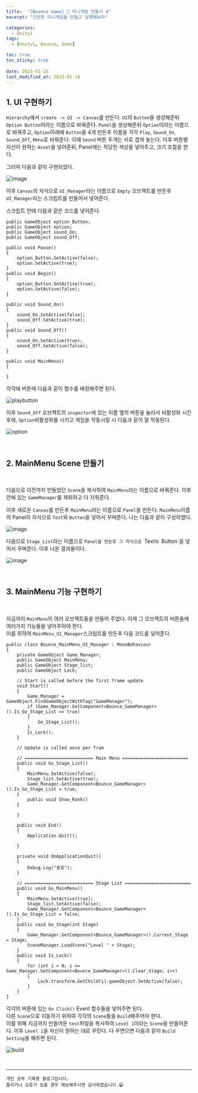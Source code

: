 ```yaml
---
title:  "[Bounce Game] 🥎 미니게임 만들기 4"
excerpt: "간단한 미니게임을 만들고 실행해보자"

categories:
  - Unity1
tags:
  - [Unity1, Bounce, Game]

toc: true
toc_sticky: true
 
date: 2023-01-18
last_modified_at: 2023-01-18
---
```


## 1. UI 구현하기

`Hierarchy`에서 `create -> UI -> Canvas`를 만든다.
`UI`의 `Button`을 생성해준뒤 `Option Button`이라는 이름으로 바꿔준다.
`Panel`을 생성해준뒤 `Option`이라는 이름으로 바꿔주고, `Option`아래에 `Button`을 4개 만든후 이름을 각각 `Play`, `Sound_On`, `Sound_Off`, `Menu`로 바꿔준다. 이때 `Sound` 버튼 두개는 서로 겹쳐 놓는다.
이후 버튼별 자신이 원하는 `Asset`을 넣어준뒤, Panel에는 적당한 색상을 넣어주고, 크기 조절을 한다.

그러자 다음과 같이 구현되었다.

![image](https://user-images.githubusercontent.com/37824506/213097946-24eeb8fa-01ac-4ec6-b2d1-010d57380faa.png)

이후 `Canvas`의 자식으로 `UI_Manager`라는 이름으로 `Empty` 오브젝트를 만든후 `UI_Manager`라는 스크립트를 만들어서 넣어준다.

스크립트 안에 다음과 같은 코드를 넣어준다.  

    public GameObject option_Button;
    public GameObject option;
    public GameObject sound_On;
    public GameObject sound_Off;

    public void Pause()
    {
        option_Button.SetActive(false);
        option.SetActive(true);
    }
    public void Begin()
    {
        option_Button.SetActive(true);
        option.SetActive(false);
    }

    public void Sound_On()
    {
        sound_On.SetActive(false);
        sound_Off.SetActive(true);
    }
    public void Sound_Off()
    {
        sound_On.SetActive(true);
        sound_Off.SetActive(false); 
    }

    public void MainMenu()
    {

    }

각각에 버튼에 다음과 같이 함수를 배정해주면 된다.

![playbutton](https://user-images.githubusercontent.com/37824506/213099113-a0f24ebe-77b8-4b7e-95ac-2835e93b6159.gif)

이후 `Sound_Off` 오브젝트의 `inspector`에 있는 이름 옆의 버튼을 눌러서 비활성화 시킨 후에, `Option`비활성화를 시키고 게임을 작동시킬 시 다음과 같이 잘 작동된다.

![option](https://user-images.githubusercontent.com/37824506/213099798-d82a1c79-17cb-4f9a-8c27-4b2ebae3ee09.gif)

<br>

## 2. MainMenu Scene 만들기

<br>

다음으로 이전까지 만들었던 `Scene`을 복사하여 `MainMenu`라는 이름으로 바꿔준다. 이후 안에 있는 `GameManager`를 제외하고 다 지워준다.  

이후 새로운 `Canvas`를 만든후 `MainMenu`라는 이름으로 `Panel`을 만든다. `MainMenu`이름의 Panel의 자식으로 `Text`와 `Button`을 넣어서 꾸며준다. 나는 다음과 같이 구성하였다.

![image](https://user-images.githubusercontent.com/37824506/213367391-e26a31b6-2002-4b13-9828-56f395ac7573.png)

다음으로 `Stage_List`라는 이름으로 `Panel을 만든후 그 자식으로 `Text`와 `Button`을 넣어서 꾸며준다. 이후 나온 결과물이다.  

![image](https://user-images.githubusercontent.com/37824506/213367634-16248155-7c7e-4c99-9836-3e77b70b6ee8.png)

<br>

## 3. MainMenu 기능 구현하기

<br>

지금까지 `MainMenu`의 여러 오브젝트들을 만들어 주었다. 이제 그 오브젝트의 버튼들에 여러가지 기능들을 넣어주어야 한다.  
이를 위하여 `MainMenu_UI_Manager`스크립트를 만든후 다음 코드를 넣어준다.

```
public class Bounce_MainMenu_UI_Manager : MonoBehaviour
{
    private GameObject Game_Manager;
    public GameObject MainMenu;
    public GameObject Stage_list;
    public GameObject Lock;

    // Start is called before the first frame update
    void Start()
    {
        Game_Manager = GameObject.FindGameObjectWithTag("GameManager");
        if (Game_Manager.GetComponent<Bounce_GameManager>().Is_Go_Stage_List == true)
        {
            Go_Stage_List();
        }
        Is_Lock();
    }

    // Update is called once per fram

    // ========================== Main Menu =========================
    public void Go_Stage_List()
    {
        MainMenu.SetActive(false);
        Stage_list.SetActive(true);
        Game_Manager.GetComponent<Bounce_GameManager>().Is_Go_Stage_List = true;
    }
        public void Show_Rank()
    {
        
    }

    public void End()
    {
        Application.Quit();

    }

    private void OnApplicationQuit()
    {
        Debug.Log("종료");
    }

    // ========================== Stage List =========================
    public void Go_MainMenu()
    {
        MainMenu.SetActive(true);
        Stage_list.SetActive(false);
        Game_Manager.GetComponent<Bounce_GameManager>().Is_Go_Stage_List = false;
    }
    public void Go_Stage(int Stage)
    {
        Game_Manager.GetComponent<Bounce_GameManager>().Current_Stage = Stage;
        SceneManager.LoadScene("Level " + Stage);
    }
    public void Is_Lock()
    {
        for (int i = 0; i <= Game_Manager.GetComponent<Bounce_GameManager>().Clear_Stage; i++)
        {
            Lock.transform.GetChild(i).gameObject.SetActive(false);
        }
    }
}
```


각각의 버튼에 있는 `On Click()` Event 함수들을 넣어주면 된다.  
다른 `Scene`으로 이동하기 위하여 각각의 `Scene`들을 `Build`해주어야 한다.  
이를 위해 지금까지 만들어둔 `test`파일을 복사하여 `Level 1`이라는 `Scene`을 만들어준다. 이후 `Level 1`을 자신이 원하는 대로 꾸민다. 다 꾸면으면 다음과 같이 `Build Setting`을 해주면 된다.


![build](https://user-images.githubusercontent.com/37824506/213370307-9a1d88bd-a122-4c43-b529-d1b8ab0033a2.gif)

<br>

***
    개인 공부 기록용 블로그입니다.
    틀리거나 오류가 있을 경우 제보해주시면 감사하겠습니다.😁
